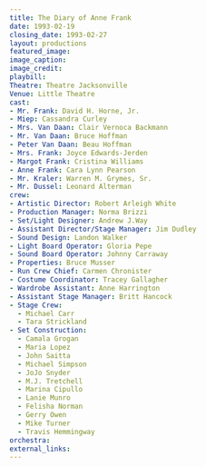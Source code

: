 ```yaml
---
title: The Diary of Anne Frank
date: 1993-02-19
closing_date: 1993-02-27
layout: productions
featured_image:
image_caption:
image_credit:
playbill:
Theatre: Theatre Jacksonville
Venue: Little Theatre
cast:
- Mr. Frank: David H. Horne, Jr.
- Miep: Cassandra Curley
- Mrs. Van Daan: Clair Vernoca Backmann
- Mr. Van Daan: Bruce Hoffman
- Peter Van Daan: Beau Hoffman
- Mrs. Frank: Joyce Edwards-Jerden
- Margot Frank: Cristina Williams
- Anne Frank: Cara Lynn Pearson
- Mr. Kraler: Warren M. Grymes, Sr.
- Mr. Dussel: Leonard Alterman
crew:
- Artistic Director: Robert Arleigh White
- Production Manager: Norma Brizzi
- Set/Light Designer: Andrew J.Way
- Assistant Director/Stage Manager: Jim Dudley
- Sound Design: Landon Walker
- Light Board Operator: Gloria Pepe
- Sound Board Operator: Johnny Carraway
- Properties: Bruce Musser
- Run Crew Chief: Carmen Chronister
- Costume Coordinator: Tracey Gallagher
- Wardrobe Assistant: Anne Harrington
- Assistant Stage Manager: Britt Hancock
- Stage Crew:
  - Michael Carr
  - Tara Strickland
- Set Construction:
  - Camala Grogan
  - Maria Lopez
  - John Saitta
  - Michael Simpson
  - JoJo Snyder
  - M.J. Tretchell
  - Marina Cipullo
  - Lanie Munro
  - Felisha Norman
  - Gerry Owen
  - Mike Turner
  - Travis Hemmingway
orchestra:
external_links:
---
```

